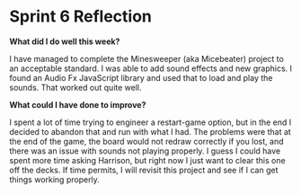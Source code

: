 
# Sprint 6 Reflection

**What did I do well this week?**

I have managed to complete the Minesweeper (aka Micebeater) project to an acceptable standard. I was able to add sound effects and new graphics. I found an Audio Fx JavaScript library and used that to load and play the sounds. That worked out quite well.


**What could I have done to improve?**

I spent a lot of time trying to engineer a restart-game option, but in the end I decided to abandon that and run with what I had. The problems were that at the end of the game, the board would not redraw correctly if you lost, and there was an issue with sounds not playing properly. I guess I could have spent more time asking Harrison, but right now I just want to clear this one off the decks. If time permits, I will revisit this project and see if I can get things working properly.
